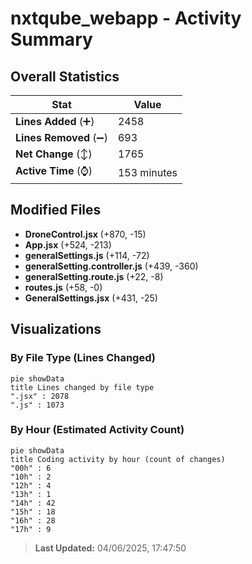 # nxtqube_webapp - Activity Summary 

## Overall Statistics

| Stat                   | Value                                                             |
| ---------------------- | ----------------------------------------------------------------- |
| **Lines Added** (➕)   | 2458                                          |
| **Lines Removed** (➖) | 693                                        |
| **Net Change** (↕)    | 1765                |
| **Active Time** (⌚)   | 153 minutes |


## Modified Files
- **DroneControl.jsx** (+870, -15)
- **App.jsx** (+524, -213)
- **generalSettings.js** (+114, -72)
- **generalSetting.controller.js** (+439, -360)
- **generalSetting.route.js** (+22, -8)
- **routes.js** (+58, -0)
- **GeneralSettings.jsx** (+431, -25)

## Visualizations

### By File Type (Lines Changed)

```mermaid
pie showData
title Lines changed by file type
".jsx" : 2078
".js" : 1073
```

### By Hour (Estimated Activity Count)

```mermaid
pie showData
title Coding activity by hour (count of changes)
"00h" : 6
"10h" : 2
"12h" : 4
"13h" : 1
"14h" : 42
"15h" : 18
"16h" : 28
"17h" : 9
```


> **Last Updated:** 04/06/2025, 17:47:50